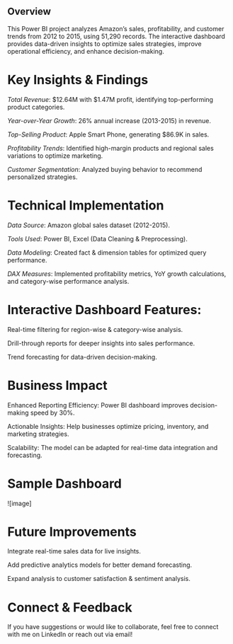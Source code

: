 ## Overview
This Power BI project analyzes Amazon’s sales, profitability, and customer trends from 2012 to 2015, using 51,290 records. The interactive dashboard provides data-driven insights to optimize sales strategies, improve operational efficiency, and enhance decision-making.

# Key Insights & Findings

*Total Revenue*: $12.64M with $1.47M profit, identifying top-performing product categories.

*Year-over-Year Growth*: 26% annual increase (2013-2015) in revenue.

*Top-Selling Product*: Apple Smart Phone, generating $86.9K in sales.

*Profitability Trends*: Identified high-margin products and regional sales variations to optimize marketing.

*Customer Segmentation*: Analyzed buying behavior to recommend personalized strategies.

# Technical Implementation

*Data Source*: Amazon global sales dataset (2012-2015).

*Tools Used*: Power BI, Excel (Data Cleaning & Preprocessing).

*Data Modeling*: Created fact & dimension tables for optimized query performance.

*DAX Measures*: Implemented profitability metrics, YoY growth calculations, and category-wise performance analysis.

# Interactive Dashboard Features:

Real-time filtering for region-wise & category-wise analysis.

Drill-through reports for deeper insights into sales performance.

Trend forecasting for data-driven decision-making.

# Business Impact

Enhanced Reporting Efficiency: Power BI dashboard improves decision-making speed by 30%.

Actionable Insights: Help businesses optimize pricing, inventory, and marketing strategies.

Scalability: The model can be adapted for real-time data integration and forecasting.

# Sample Dashboard

![image]

# Future Improvements

Integrate real-time sales data for live insights.

Add predictive analytics models for better demand forecasting.

Expand analysis to customer satisfaction & sentiment analysis.

# Connect & Feedback

If you have suggestions or would like to collaborate, feel free to connect with me on LinkedIn or reach out via email!
